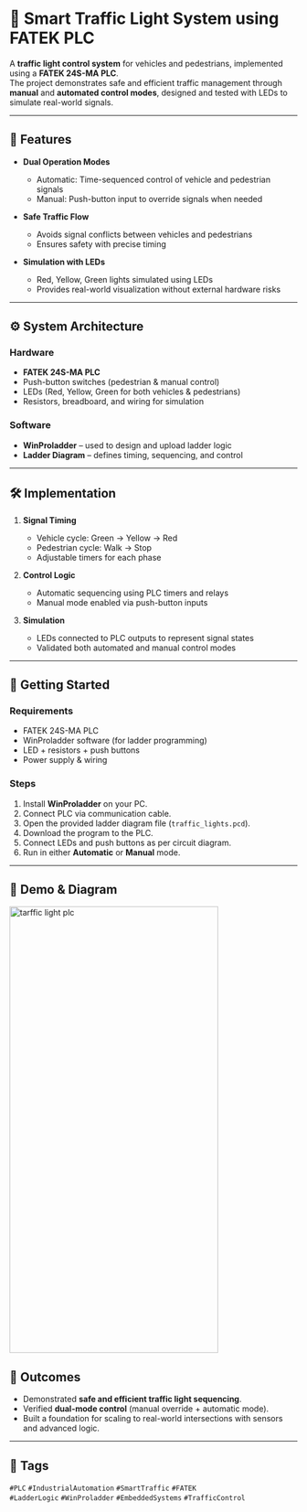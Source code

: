 # 🚦 Smart Traffic Light System using FATEK PLC

A **traffic light control system** for vehicles and pedestrians, implemented using a **FATEK 24S-MA PLC**.  
The project demonstrates safe and efficient traffic management through **manual** and **automated control modes**, designed and tested with LEDs to simulate real-world signals.  

---

## 🧩 Features

- **Dual Operation Modes**  
  - Automatic: Time-sequenced control of vehicle and pedestrian signals  
  - Manual: Push-button input to override signals when needed  

- **Safe Traffic Flow**  
  - Avoids signal conflicts between vehicles and pedestrians  
  - Ensures safety with precise timing  

- **Simulation with LEDs**  
  - Red, Yellow, Green lights simulated using LEDs  
  - Provides real-world visualization without external hardware risks  

---

## ⚙️ System Architecture

### Hardware
- **FATEK 24S-MA PLC**  
- Push-button switches (pedestrian & manual control)  
- LEDs (Red, Yellow, Green for both vehicles & pedestrians)  
- Resistors, breadboard, and wiring for simulation  

### Software
- **WinProladder** – used to design and upload ladder logic  
- **Ladder Diagram** – defines timing, sequencing, and control  

---

## 🛠️ Implementation

1. **Signal Timing**  
   - Vehicle cycle: Green → Yellow → Red  
   - Pedestrian cycle: Walk → Stop  
   - Adjustable timers for each phase  

2. **Control Logic**  
   - Automatic sequencing using PLC timers and relays  
   - Manual mode enabled via push-button inputs  

3. **Simulation**  
   - LEDs connected to PLC outputs to represent signal states  
   - Validated both automated and manual control modes  

---

## 🚀 Getting Started

### Requirements
- FATEK 24S-MA PLC  
- WinProladder software (for ladder programming)  
- LED + resistors + push buttons  
- Power supply & wiring  

### Steps
1. Install **WinProladder** on your PC.  
2. Connect PLC via communication cable.  
3. Open the provided ladder diagram file (`traffic_lights.pcd`).  
4. Download the program to the PLC.  
5. Connect LEDs and push buttons as per circuit diagram.  
6. Run in either **Automatic** or **Manual** mode.  

---

## 📸 Demo & Diagram
<img width="365" height="781" alt="tarffic light plc" src="https://github.com/user-attachments/assets/a372d612-3df5-458b-a8ff-5198ea047af7" />


## 🎯 Outcomes
- Demonstrated **safe and efficient traffic light sequencing**.  
- Verified **dual-mode control** (manual override + automatic mode).  
- Built a foundation for scaling to real-world intersections with sensors and advanced logic.  

---

## 🔖 Tags
`#PLC` `#IndustrialAutomation` `#SmartTraffic` `#FATEK`  
`#LadderLogic` `#WinProladder` `#EmbeddedSystems` `#TrafficControl`
